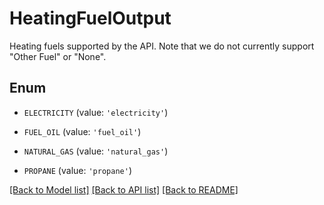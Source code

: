 # HeatingFuelOutput

Heating fuels supported by the API.  Note that we do not currently support \"Other Fuel\" or \"None\".

## Enum

* `ELECTRICITY` (value: `'electricity'`)

* `FUEL_OIL` (value: `'fuel_oil'`)

* `NATURAL_GAS` (value: `'natural_gas'`)

* `PROPANE` (value: `'propane'`)

[[Back to Model list]](../README.md#documentation-for-models) [[Back to API list]](../README.md#documentation-for-api-endpoints) [[Back to README]](../README.md)



